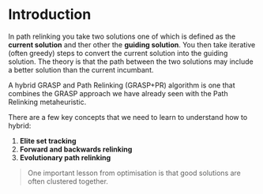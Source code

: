 # Introduction

In path relinking you take two solutions one of which is defined as the **current solution** and ther other the **guiding solution**.  You then take iterative (often greedy) steps to convert the current solution into the guiding solution.  The theory is that the path between the two solutions may include a better solution than the current incumbant.

A hybrid GRASP and Path Relinking (GRASP+PR) algorithm is one that combines the GRASP approach we have already seen with the Path Relinking metaheuristic.

There are a few key concepts that we need to learn to understand how to hybrid:

1. **Elite set tracking**
2. **Forward and backwards relinking**
3. **Evolutionary path relinking**

> One important lesson from optimisation is that good solutions are often clustered together. 